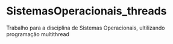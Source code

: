 # SistemasOperacionais_threads
Trabalho para a disciplina de Sistemas Operacionais, ultilizando programação multithread
